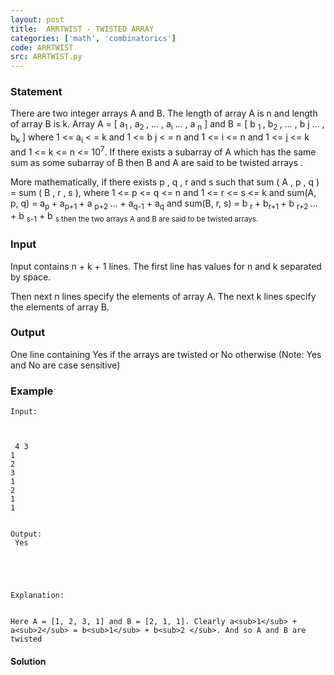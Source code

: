 ```yaml
---
layout: post
title:  ARRTWIST - TWISTED ARRAY
categories: ['math', 'combinatorics']
code: ARRTWIST
src: ARRTWIST.py
---
```


### **Statement**

There are two integer arrays A and B. The length of array A is
n and length of array B is k. Array A = [ a<sub>1
</sub>, a<sub>2 </sub>, ... , a<sub>i</sub> ... , a
<sub>n</sub> ] and B  = [ b <sub>1 </sub>,
b<sub>2 </sub>, ... , b j ... , b<sub>k</sub> ]
where 1 <= a<sub>i</sub> < = k and 1 <= b j < = n
and 1 <= i <= n and 1 <= j <= k and 1 <= k <= n <=
10<sup>7</sup>. If there exists a subarray of A which has the same
sum as some subarray of B then B and A are said to
be twisted arrays .

More mathematically, if there exists p , q , r and s such that
sum ( A , p , q ) = sum ( B , r , s ), where
1 <= p <= q <= n and 1 <= r <= s <= k and sum(A, p, q) =
a<sub>p </sub> + a<sub>p+1 </sub> \+ a <sub> p+2
</sub> ... \+ a<sub>q-1</sub> \+ a<sub>q</sub> and
sum(B, r, s) = b <sub>r </sub> + b<sub>r+1 </sub> \+ b
<sub> r+2 </sub> ... \+ b <sub>s-1</sub>  \+ b
<sub>s</sub><sub>  then the two arrays A and B are said to be
twisted arrays. </sub>

### Input

Input contains n + k + 1 lines. The first line has values for n and
k separated by space.

Then next n lines specify the elements of array A. The next k
lines specify the elements of array B.

### Output

One line containing Yes if the arrays are twisted or No otherwise
(Note: Yes and No are case sensitive)

### Example

    
    
    Input:
    
    
     4 3  
    1  
    2  
    3  
    1  
    2  
    1  
    1
    
    
    Output:  
     Yes



    
    
    Explanation:
    
    
    Here A = [1, 2, 3, 1] and B = [2, 1, 1]. Clearly a<sub>1</sub> + a<sub>2</sub> = b<sub>1</sub> + b<sub>2 </sub>. And so A and B are twisted



#### **Solution**



